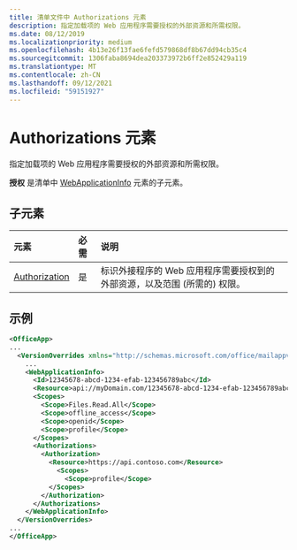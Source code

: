 ```yaml
---
title: 清单文件中 Authorizations 元素
description: 指定加载项的 Web 应用程序需要授权的外部资源和所需权限。
ms.date: 08/12/2019
ms.localizationpriority: medium
ms.openlocfilehash: 4b13e26f13fae6fefd579868df8b67dd94cb35c4
ms.sourcegitcommit: 1306faba8694dea203373972b6ff2e852429a119
ms.translationtype: MT
ms.contentlocale: zh-CN
ms.lasthandoff: 09/12/2021
ms.locfileid: "59151927"
---
```

# <a name="authorizations-element"></a>Authorizations 元素

指定加载项的 Web 应用程序需要授权的外部资源和所需权限。

**授权** 是清单中 [WebApplicationInfo](webapplicationinfo.md) 元素的子元素。

## <a name="child-elements"></a>子元素

|  元素 |  必需  |  说明  |
|:-----|:-----|:-----|
|  [Authorization](authorization.md)                |  是     |   标识外接程序的 Web 应用程序需要授权到的外部资源，以及范围 (所需的) 权限。 |

## <a name="example"></a>示例

```xml
<OfficeApp>
...
  <VersionOverrides xmlns="http://schemas.microsoft.com/office/mailappversionoverrides" xsi:type="VersionOverridesV1_0">
    ...
    <WebApplicationInfo>
      <Id>12345678-abcd-1234-efab-123456789abc</Id>
      <Resource>api://myDomain.com/12345678-abcd-1234-efab-123456789abc</Resource>
      <Scopes>
        <Scope>Files.Read.All</Scope>
        <Scope>offline_access</Scope>
        <Scope>openid</Scope>
        <Scope>profile</Scope>
      </Scopes>
      <Authorizations>
        <Authorization>
          <Resource>https://api.contoso.com</Resource>
            <Scopes>
              <Scope>profile</Scope>
          </Scopes>
        </Authorization>
      </Authorizations>
    </WebApplicationInfo>
  </VersionOverrides>
...
</OfficeApp>
```
